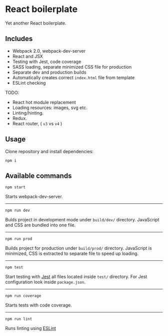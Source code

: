# React boilerplate
Yet another React boilerplate.

## Includes
 * Webpack 2.0, webpack-dev-server
 * React and JSX
 * Testing with Jest, code coverage
 * SASS loading, separate minimized CSS file for production
 * Separate dev and production builds
 * Automatically creates correct `index.html` file from template
 * ESLint checking

TODO: 
 * React hot module replacement
 * Loading resources: images, svg etc.
 * Linting/hinting.
 * Redux.
 * React router, ( `v3` vs `v4` )
 
## Usage
Clone repository and install dependencies:
```
npm i
```

## Available commands
```
npm start
```
Starts webpack-dev-server.
___
```
npm run dev
```
Bulds project in development mode under `build/dev/` directory. JavaScript and CSS are bundled into one file.
___
```
npm run prod
```
Builds project for production under `build/prod/` directory. JavaScript is minimized, CSS is extracted to separate file to speed up loading.
___
```
npm test
```
Start testing with [Jest](https://facebook.github.io/jest/docs/configuration.html#rootdir-string) all files located inside `test/` directory.
For Jest configuration look inside `package.json`.
___
```
npm run coverage
```
Starts tests with code coverage.
___
```
npm run lint
```
Runs linting using [ESLint](http://eslint.org)
